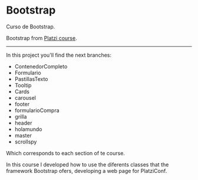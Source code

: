 # Bootstrap
Curso de Bootstrap.

Bootstrap from [Platzi course](https://platzi.com/clases/bootstrap/).

---

In this project you'll find the next branches:
* ContenedorCompleto
* Formulario
* PastillasTexto
* Tooltip
* Cards
* carousel
* footer
* formularioCompra
* grilla
* header
* holamundo
* master
* scrollspy

Which corresponds to each section of te course.



In this course I developed how to use the diferents classes that the framework Bootstrap ofers, developing a web page for PlatziConf.